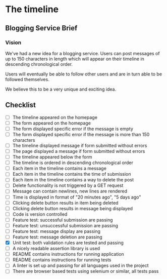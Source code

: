 # The timeline
## Blogging Service Brief
### Vision
We've had a new idea for a blogging service. Users can post messages of up to 150 characters in length which will appear on their timeline in descending chronological order.

Users will eventually be able to follow other users and are in turn able to be followed themselves.

We believe this to be a very unique and exciting idea.


## Checklist
- [ ] The timeline appeared on the homepage
- [ ] The form appeared on the homepage
- [ ] The form displayed specific error if the message is empty
- [ ] The form displayed specific error if the message is more than 150 characters
- [ ] The timeline displayed message if form submitted without errors
- [ ] The page displayed a message if form submitted without errors
- [ ] The timeline appeared below the form
- [ ] The timeline is ordered in descending chronological order
- [ ] Each item in the timeline contains a message
- [ ] Each item in the timeline contains the time of submission
- [ ] Each item in the timeline contains a way to delete the post
- [ ] Delete functionality is not triggered by a GET request
- [ ] Message can contain newlines, new lines are rendered
- [ ] Time is displayed in format of "20 minutes ago", "5 days ago"
- [ ] Clicking delete button results in item being deleted
- [ ] Clicking delete button results in message being displayed
- [ ] Code is version controlled
- [ ] Feature test: successful submission are passing
- [ ] Feature test: unsuccessful submission are passing
- [ ] Feature test: message display are passing
- [ ] Feature test: message deletion are passing
- [x] Unit test: both validation rules are tested and passing
- [ ] A nicely readable assertion library is used
- [ ] README contains instructions for running application
- [ ] README contains instructions for running tests
- [ ] A linter is set up and passing for all languages used in the project
- [ ] There are browser based tests using selenium or similar, all tests pass
